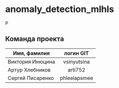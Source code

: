 anomaly_detection_mlhls
===============================
Р

Команда проекта
------------------

|Имя, фамилия         | логин   GIT        |
| -------------       |:------------------:| 
| Виктория Инюцина    | vsinyutsina        | 
| Артур Хлебников     | arti752            |  
| Сергей Писаренко    | phleelapsmee       | 
